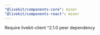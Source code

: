 ```yaml
---
"@livekit/components-core": minor
"@livekit/components-react": minor
---
```


Require livekit-client ^2.1.0 peer dependency
